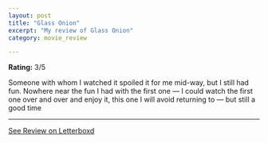 ```yaml
---
layout: post
title: "Glass Onion"
excerpt: "My review of Glass Onion"
category: movie_review

---
```


**Rating:** 3/5

Someone with whom I watched it spoiled it for me mid-way, but I still had fun. Nowhere near the fun I had with the first one — I could watch the first one over and over and enjoy it, this one I will avoid returning to — but still a good time

<hr>

[See Review on Letterboxd](https://boxd.it/3zUe77)
